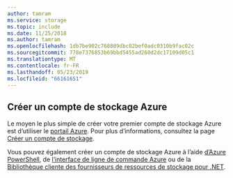 ```yaml
---
author: tamram
ms.service: storage
ms.topic: include
ms.date: 11/25/2018
ms.author: tamram
ms.openlocfilehash: 1db7be902c768889dbc82bef0adc0310b9fac02c
ms.sourcegitcommit: 778e7376853b69bbd5455ad260d2dc17109d05c1
ms.translationtype: MT
ms.contentlocale: fr-FR
ms.lasthandoff: 05/23/2019
ms.locfileid: "66161651"
---
```

## <a name="create-an-azure-storage-account"></a>Créer un compte de stockage Azure
Le moyen le plus simple de créer votre premier compte de stockage Azure est d’utiliser le [portail Azure](https://portal.azure.com). Pour plus d’informations, consultez la page [Créer un compte de stockage](https://docs.microsoft.com/azure/storage/common/storage-quickstart-create-account).

Vous pouvez également créer un compte de stockage Azure à l’aide [d’Azure PowerShell](../articles/storage/common/storage-powershell-guide-full.md), de [l’interface de ligne de commande Azure](../articles/storage/common/storage-azure-cli.md) ou de la [Bibliothèque cliente des fournisseurs de ressources de stockage pour .NET](https://msdn.microsoft.com/library/azure/mt131037.aspx).


